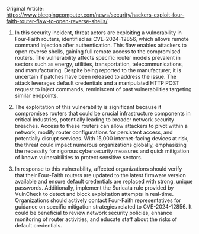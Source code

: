 Original Article: https://www.bleepingcomputer.com/news/security/hackers-exploit-four-faith-router-flaw-to-open-reverse-shells/

1) In this security incident, threat actors are exploiting a vulnerability in Four-Faith routers, identified as CVE-2024-12856, which allows remote command injection after authentication. This flaw enables attackers to open reverse shells, gaining full remote access to the compromised routers. The vulnerability affects specific router models prevalent in sectors such as energy, utilities, transportation, telecommunications, and manufacturing. Despite being reported to the manufacturer, it is uncertain if patches have been released to address the issue. The attack leverages default credentials and a manipulated HTTP POST request to inject commands, reminiscent of past vulnerabilities targeting similar endpoints.

2) The exploitation of this vulnerability is significant because it compromises routers that could be crucial infrastructure components in critical industries, potentially leading to broader network security breaches. Access to these routers can allow attackers to pivot within a network, modify router configurations for persistent access, and potentially disrupt services. With 15,000 internet-facing devices at risk, the threat could impact numerous organizations globally, emphasizing the necessity for rigorous cybersecurity measures and quick mitigation of known vulnerabilities to protect sensitive sectors.

3) In response to this vulnerability, affected organizations should verify that their Four-Faith routers are updated to the latest firmware version available and ensure default credentials are replaced with strong, unique passwords. Additionally, implement the Suricata rule provided by VulnCheck to detect and block exploitation attempts in real-time. Organizations should actively contact Four-Faith representatives for guidance on specific mitigation strategies related to CVE-2024-12856. It could be beneficial to review network security policies, enhance monitoring of router activities, and educate staff about the risks of default credentials.